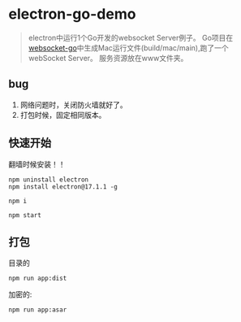 # electron-go-demo

> electron中运行1个Go开发的websocket Server例子。
> Go项目在[websocket-go](https://github.com/meta-liam/websocket-go)中生成Mac运行文件(build/mac/main),跑了一个webSocket Server。
> 服务资源放在www文件夹。

## bug

1. 网络问题时，关闭防火墙就好了。
2. 打包时候，固定相同版本。

## 快速开始

翻墙时候安装！！

``` shell
npm uninstall electron
npm install electron@17.1.1 -g

npm i

npm start
```

## 打包

目录的

```shell
npm run app:dist
```

加密的:

```shell
npm run app:asar
```
